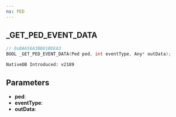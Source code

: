 ```yaml
---
ns: PED
---
```

## _GET_PED_EVENT_DATA

```c
// 0xBA656A3BB01BDEA3
BOOL _GET_PED_EVENT_DATA(Ped ped, int eventType, Any* outData);
```

```
NativeDB Introduced: v2189
```

## Parameters
* **ped**:
* **eventType**:
* **outData**:
